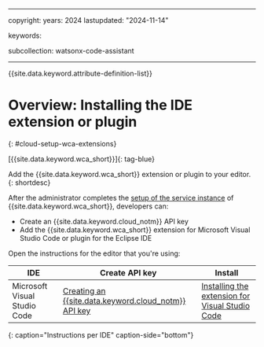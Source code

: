 
---

copyright:
   years: 2024
lastupdated: "2024-11-14"

keywords:

subcollection: watsonx-code-assistant

---

{{site.data.keyword.attribute-definition-list}}

# Overview: Installing the IDE extension or plugin
{: #cloud-setup-wca-extensions}



[{{site.data.keyword.wca_short}}]{: tag-blue}

Add the {{site.data.keyword.wca_short}} extension or plugin to your editor.
{: shortdesc}

After the administrator completes the [setup of the service instance](/docs/watsonx-code-assistant?topic=watsonx-code-assistant-cloud-setup-wca) of {{site.data.keyword.wca_short}}, developers can:
- Create an {{site.data.keyword.cloud_notm}} API key
- Add the {{site.data.keyword.wca_short}} extension for Microsoft Visual Studio Code or plugin for the Eclipse IDE

Open the instructions for the editor that you're using:


| IDE | Create API key | Install |
| --- | --- | --- |
| Microsoft Visual Studio Code | [Creating an {{site.data.keyword.cloud_notm}} API key](/docs/watsonx-code-assistant?topic=watsonx-code-assistant-cloud-setup-wca-vscode#cloud-setup-wca-vscode-create-api-key) | [Installing the extension for Visual Studio Code](/docs/watsonx-code-assistant?topic=watsonx-code-assistant-cloud-setup-wca-vscode) |
{: caption="Instructions per IDE" caption-side="bottom"}
